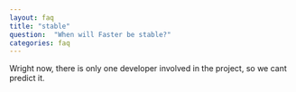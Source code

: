 ```yaml
---
layout: faq
title: "stable"
question:  "When will Faster be stable?"
categories: faq
---
```


Wright now, there is only one developer involved in the project, so we cant predict it.
